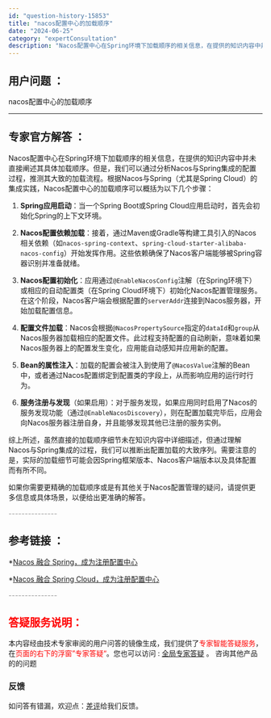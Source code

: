 ```yaml
---
id: "question-history-15853"
title: "nacos配置中心的加载顺序"
date: "2024-06-25"
category: "expertConsultation"
description: "Nacos配置中心在Spring环境下加载顺序的相关信息，在提供的知识内容中并未直接阐述其具体加载顺序。但是，我们可以通过分析Nacos与Spring集成的配置过程，推测其大致的加载流程。根据Nacos与Spring（尤其是Spring Cloud）的集成实践，Nacos配置中心的加载顺序可以概括为"
---
```


## 用户问题 ： 
 nacos配置中心的加载顺序  

---------------
## 专家官方解答 ：

Nacos配置中心在Spring环境下加载顺序的相关信息，在提供的知识内容中并未直接阐述其具体加载顺序。但是，我们可以通过分析Nacos与Spring集成的配置过程，推测其大致的加载流程。根据Nacos与Spring（尤其是Spring Cloud）的集成实践，Nacos配置中心的加载顺序可以概括为以下几个步骤：

1. **Spring应用启动**：当一个Spring Boot或Spring Cloud应用启动时，首先会初始化Spring的上下文环境。

2. **Nacos配置依赖加载**：接着，通过Maven或Gradle等构建工具引入的Nacos相关依赖（如`nacos-spring-context`、`spring-cloud-starter-alibaba-nacos-config`）开始发挥作用。这些依赖确保了Nacos客户端能够被Spring容器识别并准备就绪。

3. **Nacos配置初始化**：应用通过`@EnableNacosConfig`注解（在Spring环境下）或相应的自动配置类（在Spring Cloud环境下）初始化Nacos配置管理服务。在这个阶段，Nacos客户端会根据配置的`serverAddr`连接到Nacos服务器，开始加载配置信息。

4. **配置文件加载**：Nacos会根据`@NacosPropertySource`指定的`dataId`和`group`从Nacos服务器加载相应的配置文件。此过程支持配置的自动刷新，意味着如果Nacos服务器上的配置发生变化，应用能自动感知并应用新的配置。

5. **Bean的属性注入**：加载的配置会被注入到使用了`@NacosValue`注解的Bean中，或者通过Nacos配置绑定到配置类的字段上，从而影响应用的运行时行为。

6. **服务注册与发现**（如果启用）：对于服务发现，如果应用同时启用了Nacos的服务发现功能（通过`@EnableNacosDiscovery`），则在配置加载完毕后，应用会向Nacos服务器注册自身，并且能够发现其他已注册的服务实例。

综上所述，虽然直接的加载顺序细节未在知识内容中详细描述，但通过理解Nacos与Spring集成的过程，我们可以推断出配置加载的大致序列。需要注意的是，实际的加载细节可能会因Spring框架版本、Nacos客户端版本以及具体配置而有所不同。

如果你需要更精确的加载顺序或是有其他关于Nacos配置管理的疑问，请提供更多信息或具体场景，以便给出更准确的解答。


<font color="#949494">---------------</font> 


## 参考链接 ：

*[Nacos 融合 Spring，成为注册配置中心](https://nacos.io/docs/latest/ecology/use-nacos-with-spring)
 
 *[Nacos 融合 Spring Cloud，成为注册配置中心](https://nacos.io/docs/latest/ecology/use-nacos-with-spring-cloud)


 <font color="#949494">---------------</font> 
 


## <font color="#FF0000">答疑服务说明：</font> 

本内容经由技术专家审阅的用户问答的镜像生成，我们提供了<font color="#FF0000">专家智能答疑服务</font>，在<font color="#FF0000">页面的右下的浮窗”专家答疑“</font>。您也可以访问 : [全局专家答疑](https://answer.opensource.alibaba.com/docs/intro) 。 咨询其他产品的的问题

### 反馈
如问答有错漏，欢迎点：[差评](https://ai.nacos.io/user/feedbackByEnhancerGradePOJOID?enhancerGradePOJOId=15869)给我们反馈。
